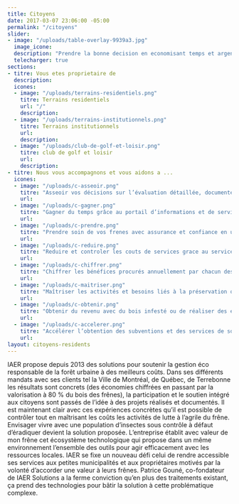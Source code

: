 ```yaml
---
title: Citoyens
date: 2017-03-07 23:06:00 -05:00
permalink: "/citoyens"
slider:
- image: "/uploads/table-overlay-9939a3.jpg"
  image_icone: 
  description: "Prendre la bonne decision en economisant temps et argent maintenant! \n\n **Obtenez l'evaluation gratuite de 2 a 6 frenes sur votre**"
  telecharger: true
sections:
- titre: Vous etes proprietaire de
  description: 
  icones:
  - image: "/uploads/terrains-residentiels.png"
    titre: Terrains residentiels
    url: "/"
    description: 
  - image: "/uploads/terrains-institutionnels.png"
    titre: Terrains institutionnels
    url: 
    description: 
  - image: "/uploads/club-de-golf-et-loisir.png"
    titre: club de golf et loisir
    url: 
    description: 
- titre: Nous vous accompagnons et vous aidons a ...
  icones:
  - image: "/uploads/c-asseoir.png"
    titre: "Asseoir vos décisions sur l’évaluation détaillée, documentée et informatisée"
    url: 
  - image: "/uploads/c-gagner.png"
    titre: "Gagner du temps grâce au portail d’informations et de services sur mesure en ligne"
    url: 
  - image: "/uploads/c-prendre.png"
    titre: "Prendre soin de vos frenes avec assurance et confiance en utilisant un service professionel de suivi annuel"
    url: 
  - image: "/uploads/c-reduire.png"
    titre: "Reduire et controler les couts de services grace au service concerte local"
    url: 
  - image: "/uploads/c-chiffrer.png"
    titre: "Chiffrer les bénéfices procurés annuellement par chacun des arbres."
    url: 
  - image: "/uploads/c-maitriser.png"
    titre: "Maîtriser les activités et besoins liés à la préservation ou à l’abattage des frênes"
    url: 
  - image: "/uploads/c-obtenir.png"
    titre: "Obtenir du revenu avec du bois infesté ou de réaliser des économies sur votre facture d’abattage"
    url: 
  - image: "/uploads/c-accelerer.png"
    titre: "Accélérer l’obtention des subventions et des services de soutien municipaux"
    url: 
layout: citoyens-residents
---
```


IAER propose depuis 2013 des solutions pour soutenir la gestion éco responsable de la forêt urbaine à des meilleurs coûts. Dans ses différents mandats avec ses clients tel la Ville de Montréal, de Québec, de Terrebonne les résultats sont concrets (des économies chiffrées en passant par la valorisation à 80 % du bois des frênes), la participation et le soutien intégré aux citoyens sont passés de l’idée à des projets réalisés et documentés. Il est maintenant clair avec ces expériences concrètes qu’il est possible de contrôler tout en maîtrisant les coûts les activités de lutte à l’agrile du frêne. Envisager vivre avec une population d’insectes sous contrôle à défaut d’éradiquer devient la solution proposée. L’entreprise établit avec valeur de mon frêne cet écosystème technologique qui propose dans un même environnement l’ensemble des outils pour agir efficacement avec les ressources locales. IAER se fixe un nouveau défi celui de rendre accessible ses services aux petites municipalités et aux propriétaires motivés par la volonté d’accorder une valeur à leurs frênes. Patrice Gouné, co-fondateur de IAER Solutions a la ferme conviction qu’en plus des traitements existant, ça prend des technologies pour bâtir la solution à cette problématique complexe.